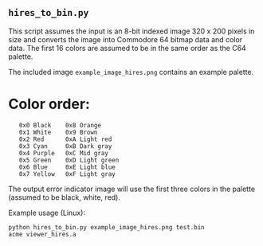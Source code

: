 
## `hires_to_bin.py`

This script assumes the input is an 8-bit indexed image 320 x 200 pixels in size and converts the image into Commodore 64 bitmap data and color data. The first 16 colors are assumed to be in the same order as the C64 palette.

The included image `example_image_hires.png` contains an example palette.

# Color order:

```
   0x0 Black    0x8 Orange
   0x1 White    0x9 Brown
   0x2 Red      0xA Light red
   0x3 Cyan     0xB Dark gray
   0x4 Purple   0xC Mid gray
   0x5 Green    0xD Light green
   0x6 Blue     0xE Light blue
   0x7 Yellow   0xF Light gray
```

The output error indicator image will use the first three colors in the palette (assumed to be black, white, red).

Example usage (Linux):

```
python hires_to_bin.py example_image_hires.png test.bin
acme viewer_hires.a
```
